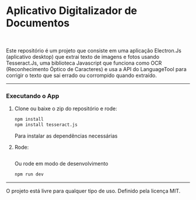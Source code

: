 # Aplicativo Digitalizador de Documentos

<br>

Este repositório é um projeto que consiste em uma aplicação Electron.Js (aplicativo desktop) que extrai texto de imagens e fotos usando Tesseract.Js, uma biblioteca Javascript que funciona como OCR (Reconhecimento Óptico de Caracteres) e usa a API do LanguageTool para corrigir o texto que sai errado ou corrompido quando extraído.

****
### Executando o App

1. Clone ou baixe o zip do repositório e rode: 
    ```bash
    npm install
    npm install tesseract.js
    ```
    Para instalar as dependências necessárias

2. Rode:
    ```bash
    ```
    Ou rode em modo de desenvolvimento
    ```bash
    npm run dev
    ```

****

O projeto está livre para qualquer tipo de uso. Definido pela licença MIT.